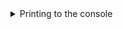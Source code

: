 <details>
  <summary>Printing to the console</summary>
  ```cpp
  cout << "Hello, world!" << endl;
  ```
</details>
